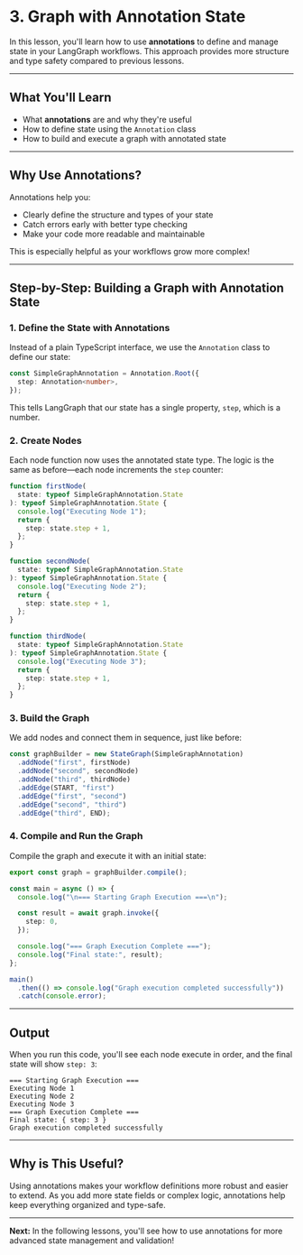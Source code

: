 # 3. Graph with Annotation State

In this lesson, you'll learn how to use **annotations** to define and manage state in your LangGraph workflows. This approach provides more structure and type safety compared to previous lessons.

---

## What You'll Learn

- What **annotations** are and why they're useful
- How to define state using the `Annotation` class
- How to build and execute a graph with annotated state

---

## Why Use Annotations?

Annotations help you:
- Clearly define the structure and types of your state
- Catch errors early with better type checking
- Make your code more readable and maintainable

This is especially helpful as your workflows grow more complex!

---

## Step-by-Step: Building a Graph with Annotation State

### 1. Define the State with Annotations

Instead of a plain TypeScript interface, we use the `Annotation` class to define our state:

```typescript
const SimpleGraphAnnotation = Annotation.Root({
  step: Annotation<number>,
});
```

This tells LangGraph that our state has a single property, `step`, which is a number.

### 2. Create Nodes

Each node function now uses the annotated state type. The logic is the same as before—each node increments the `step` counter:

```typescript
function firstNode(
  state: typeof SimpleGraphAnnotation.State
): typeof SimpleGraphAnnotation.State {
  console.log("Executing Node 1");
  return {
    step: state.step + 1,
  };
}

function secondNode(
  state: typeof SimpleGraphAnnotation.State
): typeof SimpleGraphAnnotation.State {
  console.log("Executing Node 2");
  return {
    step: state.step + 1,
  };
}

function thirdNode(
  state: typeof SimpleGraphAnnotation.State
): typeof SimpleGraphAnnotation.State {
  console.log("Executing Node 3");
  return {
    step: state.step + 1,
  };
}
```

### 3. Build the Graph

We add nodes and connect them in sequence, just like before:

```typescript
const graphBuilder = new StateGraph(SimpleGraphAnnotation)
  .addNode("first", firstNode)
  .addNode("second", secondNode)
  .addNode("third", thirdNode)
  .addEdge(START, "first")
  .addEdge("first", "second")
  .addEdge("second", "third")
  .addEdge("third", END);
```

### 4. Compile and Run the Graph

Compile the graph and execute it with an initial state:

```typescript
export const graph = graphBuilder.compile();

const main = async () => {
  console.log("\n=== Starting Graph Execution ===\n");

  const result = await graph.invoke({
    step: 0,
  });

  console.log("=== Graph Execution Complete ===");
  console.log("Final state:", result);
};

main()
  .then(() => console.log("Graph execution completed successfully"))
  .catch(console.error);
```

---

## Output

When you run this code, you'll see each node execute in order, and the final state will show `step: 3`:

```
=== Starting Graph Execution ===
Executing Node 1
Executing Node 2
Executing Node 3
=== Graph Execution Complete ===
Final state: { step: 3 }
Graph execution completed successfully
```

---

## Why is This Useful?

Using annotations makes your workflow definitions more robust and easier to extend. As you add more state fields or complex logic, annotations help keep everything organized and type-safe.

---

**Next:** In the following lessons, you'll see how to use annotations for more advanced state management and validation!